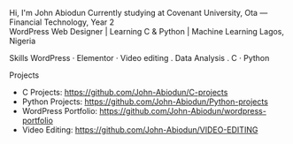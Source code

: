 Hi, I'm John Abiodun
Currently studying at Covenant University, Ota — Financial Technology, Year 2  
WordPress Web Designer | Learning C & Python  | Machine Learning
Lagos, Nigeria

Skills
WordPress · Elementor · Video editing . Data Analysis . C · Python

Projects
- C Projects: https://github.com/John-Abiodun/C-projects 
- Python Projects: https://github.com/John-Abiodun/Python-projects 
- WordPress Portfolio: https://github.com/John-Abiodun/wordpress-portfolio
- Video Editing: https://github.com/John-Abiodun/VIDEO-EDITING 


